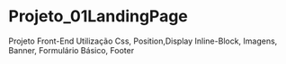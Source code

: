 # Projeto_01LandingPage
Projeto Front-End 
Utilização Css, 
Position,Display Inline-Block,
Imagens,
Banner,
Formulário Básico,
Footer
